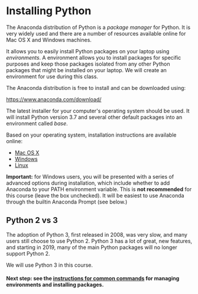 # Installing Python

The Anaconda distribution of Python is a _package manager_ for Python. It is very widely used and there are a number of resources available online for Mac OS X and Windows machines.

It allows you to easily install Python packages on your laptop using _environments_. A environment allows you to install packages for specific purposes and keep those packages isolated from any other Python packages that might be installed on your laptop. We will create an environment for use during this class.

The Anaconda distribution is free to install and can be downloaded using:

https://www.anaconda.com/download/

The latest installer for your computer's operating system should be used. It will install Python version 3.7 and several other default packages into an environment called _base_.

Based on your operating system, installation instructions are available online:

- [Mac OS X](https://docs.anaconda.com/anaconda/install/mac-os/)
- [Windows](https://docs.anaconda.com/anaconda/install/windows/#)
- [Linux](https://docs.anaconda.com/anaconda/install/linux/)

**Important:** for Windows users, you will be presented with a series of advanced options during installation, which include whether to add Anaconda to your PATH environment variable. This is **not recommended** for this course (leave the box unchecked). It will be easiest to use Anaconda through the builtin Anaconda Prompt (see below.)

## Python 2 vs 3

The adoption of Python 3, first released in 2008, was very slow, and many users still choose to use Python 2. Python 3 has a lot of great, new features, and starting in 2019, many of the main Python packages will no longer support Python 2.

We will use Python 3 in this course.

#### Next step: see the [instructions for common commands](common-commands.md) for managing environments and installing packages.
